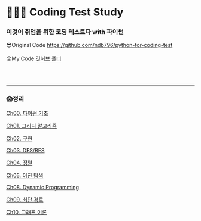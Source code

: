 # 👨🏻‍💻 Coding Test Study

###  이것이 취업을 위한 코딩 테스트다 with 파이썬
😎Original Code
https://github.com/ndb796/python-for-coding-test
<br/><br/>
😢My Code
[깃허브 폴더](Code)

<br /><br />
<hr />

### 😱정리

[Ch00. 파이썬 기초](Study/CodingTestPython/Basics.md)

[Ch01.  그리디 알고리즘](Study/CodingTestPython/Greedy.md)

[Ch02. 구현](Study/CodingTestPython/Implement.md)

[Ch03. DFS/BFS](Study/CodingTestPython/DFSBFS.md)

[Ch04. 정렬](Study/CodingTestPython/Sort.md)

[Ch05. 이진 탐색](Study/CodingTestPython/Binary.md)

[Ch08. Dynamic Programming](Study/CodingTestPython/Dynamic.md)

[Ch09. 최단 경로](Study/CodingTestPython/Shortest.md)

[Ch10. 그래프 이론](Study/CodingTestPython/Graph.md)
